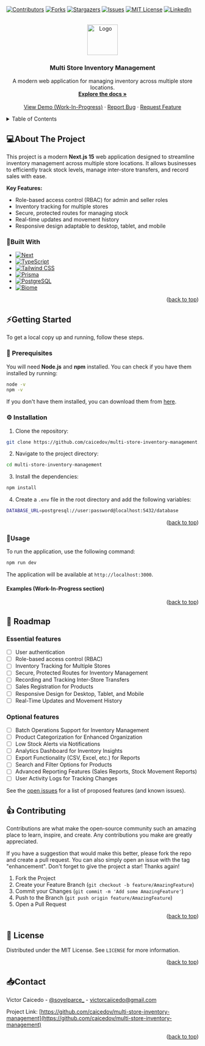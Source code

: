 <!-- PROJECT SHIELDS -->
[![Contributors][contributors-shield]][contributors-url]
[![Forks][forks-shield]][forks-url]
[![Stargazers][stars-shield]][stars-url]
[![Issues][issues-shield]][issues-url]
[![MIT License][license-shield]][license-url]
[![LinkedIn][linkedin-shield]][linkedin-url]

<!-- PROJECT LOGO -->
<br />
<div align="center">
  <a href="https://github.com/caicedov/multi-store-inventory-management">
    <img src="images/logo.png" alt="Logo" width="80" height="80">
  </a>
  <h3 align="center">Multi Store Inventory Management</h3>
  <p align="center">
    A modern web application for managing inventory across multiple store locations.
    <br />
    <a href="https://github.com/caicedov/multi-store-inventory-management"><strong>Explore the docs »</strong></a>
    <br />
    <br />
    <a href="#">View Demo (Work-In-Progress)</a>
    ·
    <a href="https://github.com/caicedov/multi-store-inventory-management/issues/new?labels=bug&template=bug-report---.md">Report Bug</a>
    ·
    <a href="https://github.com/caicedov/multi-store-inventory-management/issues/new?labels=enhancement&template=feature-request---.md">Request Feature</a>
  </p>
</div>

<!-- TABLE OF CONTENTS -->
<details>
  <summary>Table of Contents</summary>
  <ol>
    <li>
      <a href="#about-the-project">About The Project</a>
      <ul>
        <li><a href="#built-with">Built With</a></li>
      </ul>
    </li>
    <li>
      <a href="#getting-started">Getting Started</a>
      <ul>
        <li><a href="#prerequisites">Prerequisites</a></li>
        <li><a href="#installation">Installation</a></li>
      </ul>
    </li>
    <li><a href="#usage">Usage</a></li>
    <li>
      <a href="#roadmap">Roadmap</a>
      <ul>
        <li><a href="#essential-features">Essential features</a></li>
        <li><a href="#optional-features">Optional features</a></li>
      </ul>
    </li>
    <li><a href="#contributing">Contributing</a></li>
    <li><a href="#license">License</a></li>
    <li><a href="#contact">Contact</a></li>
    <li><a href="#acknowledgments">Acknowledgments</a></li>
  </ol>
</details>

<!-- ABOUT THE PROJECT -->
## 💻About The Project

This project is a modern **Next.js 15** web application designed to streamline inventory management across multiple store locations. It allows businesses to efficiently track stock levels, manage inter-store transfers, and record sales with ease.

**Key Features:**
- Role-based access control (RBAC) for admin and seller roles
- Inventory tracking for multiple stores
- Secure, protected routes for managing stock
- Real-time updates and movement history
- Responsive design adaptable to desktop, tablet, and mobile

### 🚀Built With

* [![Next][Next.js]][Next-url]
* [![TypeScript][TypeScript]][TypeScript-url]
* [![Tailwind CSS][TailwindCSS]][TailwindCSS-url]
* [![Prisma][Prisma]][Prisma-url]
* [![PostgreSQL][PostgreSQL]][PostgreSQL-url]
* [![Biome][Biome]][Biome-url]

<p align="right">(<a href="#readme-top">back to top</a>)</p>

<!-- GETTING STARTED -->
## ⚡️Getting Started

To get a local copy up and running, follow these steps.

### 🔨 Prerequisites

You will need **Node.js** and **npm** installed. You can check if you have them installed by running:

```bash
node -v
npm -v
```

If you don't have them installed, you can download them from [here](https://nodejs.org/en/download/).

### ⚙️ Installation

1. Clone the repository:

```bash
git clone https://github.com/caicedov/multi-store-inventory-management.git
```

2. Navigate to the project directory:

```bash
cd multi-store-inventory-management
```

3. Install the dependencies:

```bash
npm install
```

4. Create a `.env` file in the root directory and add the following variables:

```bash
DATABASE_URL=postgresql://user:password@localhost:5432/database
```

<p align="right">(<a href="#readme-top">back to top</a>)</p>

### 🧪Usage

To run the application, use the following command:

```bash
npm run dev
```

The application will be available at `http://localhost:3000`.

#### Examples (Work-In-Progress section)

<p align="right">(<a href="#readme-top">back to top</a>)</p>

<!-- ROADMAP -->
## 🎯 Roadmap

### Essential features

- [ ] User authentication
- [ ] Role-based access control (RBAC)
- [ ] Inventory Tracking for Multiple Stores
- [ ] Secure, Protected Routes for Inventory Management
- [ ] Recording and Tracking Inter-Store Transfers
- [ ] Sales Registration for Products
- [ ] Responsive Design for Desktop, Tablet, and Mobile
- [ ] Real-Time Updates and Movement History

### Optional features
- [ ] Batch Operations Support for Inventory Management
- [ ] Product Categorization for Enhanced Organization
- [ ] Low Stock Alerts via Notifications
- [ ] Analytics Dashboard for Inventory Insights
- [ ] Export Functionality (CSV, Excel, etc.) for Reports
- [ ] Search and Filter Options for Products
- [ ] Advanced Reporting Features (Sales Reports, Stock Movement Reports)
- [ ] User Activity Logs for Tracking Changes

See the [open issues](https://github.com/caicedov/multi-store-inventory-management/issues) for a list of proposed features (and known issues).

## 👍 Contributing

Contributions are what make the open-source community such an amazing place to learn, inspire, and create. Any contributions you make are greatly appreciated.

If you have a suggestion that would make this better, please fork the repo and create a pull request. You can also simply open an issue with the tag "enhancement".
Don't forget to give the project a star! Thanks again!

1. Fork the Project
2. Create your Feature Branch (`git checkout -b feature/AmazingFeature`)
3. Commit your Changes (`git commit -m 'Add some AmazingFeature'`)
4. Push to the Branch (`git push origin feature/AmazingFeature`)
5. Open a Pull Request

<p align="right">(<a href="#readme-top">back to top</a>)</p>

<!-- LICENSE -->
## 🧾 License

Distributed under the MIT License. See `LICENSE` for more information.

<p align="right">(<a href="#readme-top">back to top</a>)</p>

<!-- CONTACT -->
## 📥Contact

Victor Caicedo - [@soyelparce_](https://twitter.com/soyelparce_) - victorcaiicedo@gmail.com

Project Link: [https://github.com/caicedov/multi-store-inventory-management](https://github.com/caicedov/multi-store-inventory-management)

<p align="right">(<a href="#readme-top">back to top</a>)</p>

<!-- MARKDOWN LINKS & IMAGES -->
<!-- https://www.markdownguide.org/basic-syntax/#reference-style-links -->
[contributors-shield]: https://img.shields.io/github/contributors/caicedov/multi-store-inventory-management?style=for-the-badge
[contributors-url]: https://github.com/caicedov/multi-store-inventory-management/graphs/contributors
[forks-shield]: https://img.shields.io/github/forks/caicedov/multi-store-inventory-management.svg?style=for-the-badge
[forks-url]: https://github.com/caicedov/multi-store-inventory-management/network/members
[stars-shield]: https://img.shields.io/github/stars/caicedov/multi-store-inventory-management.svg?style=for-the-badge
[stars-url]: https://github.com/caicedov/multi-store-inventory-management/stargazers
[issues-shield]: https://img.shields.io/github/issues/caicedov/multi-store-inventory-management.svg?style=for-the-badge
[issues-url]: https://github.com/caicedov/multi-store-inventory-management/issues
[license-shield]: https://img.shields.io/github/license/caicedov/multi-store-inventory-management.svg?style=for-the-badge
[license-url]: https://github.com/caicedov/multi-store-inventory-management/blob/master/LICENSE.txt
[linkedin-shield]: https://img.shields.io/badge/-LinkedIn-black.svg?style=for-the-badge&logo=linkedin&colorB=555
[linkedin-url]: https://www.linkedin.com/in/victorcaicedoc/
[product-screenshot]: images/screenshot.png
[Next.js]: https://img.shields.io/badge/next.js-000000?style=for-the-badge&logo=nextdotjs&logoColor=white
[Next-url]: https://nextjs.org/
[TypeScript]: https://shields.io/badge/TypeScript-000000?logo=TypeScript&logoColor=FFF&style=for-the-badge
[TypeScript-url]: https://www.typescriptlang.org/
[TailwindCSS]: https://img.shields.io/badge/tailwindcss-000000?&logo=tailwindcss&logoColor=white&style=for-the-badge
[TailwindCSS-url]: https://tailwindcss.com/
[Prisma]: https://img.shields.io/badge/Prisma-000000?style=for-the-badge&logo=Prisma&logoColor=white
[Prisma-url]: https://www.prisma.io/
[PostgreSQL]: https://img.shields.io/badge/postgresql-000000?style=for-the-badge&logo=postgresql&logoColor=white
[PostgreSQL-url]: https://www.postgresql.org/
[Biome]: https://img.shields.io/badge/Biome-000000?style=for-the-badge&logo=biome&logoColor=white&width=200
[Biome-url]: https://biomejs.dev/
